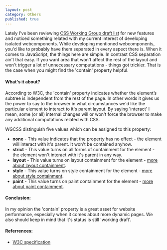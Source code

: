 ```yaml
---
layout: post
category: Others
published: true
---
```


Lately I've been reviewing [CSS Working Group draft list](https://drafts.csswg.org/) for new features and noticed something related with my current interest of developing isolated webcomponents. While developing mentioned webcomponents, you'd like to probably have them separated in every aspect there is. When it comes to JavaScript, the things here are simple. In contrast CSS separation ain't that easy. If you want area that won't affect the rest of the layout and won't trigger a lot of unnecessary computations - things got trickier. That is the case when you might find the 'contain' property helpful.

#### What's it about?

According to W3C, the 'contain' property indicates whether the element’s subtree is independent from the rest of the page. In other words it gives us the power to say to the browser in what circumstances we'd like the particular element to interact to it's parent layout. By saying 'interact' I mean, some (or all) internal changes will or won't force the browser to make any additional computations related with CSS.

WGCSS distinguish five values which can be assigned to this property:

* **none** - This value indicates that the property has no effect - the element will interact with it's parent. It won't be contained anyhow.
* **strict** - This value turns on all forms of containment for the element - the element won't interact with it's parent in any way.
* **layout** - This value turns on layout containment for the element - [more about layout containment](https://drafts.csswg.org/css-containment-3/#containment-layout).
* **style** - This value turns on style containment for the element - [more about style containment](https://drafts.csswg.org/css-containment-3/#containment-style). 
* **paint** - This value turns on paint containment for the element - [more about paint containment](https://drafts.csswg.org/css-containment-3/#containment-paint). 

#### Conclusion:

In my opinion the 'contain' property is a great asset for website performance, especially when it comes about more dynamic pages. We also should keep in mind that it's status is still 'working draft'.

#### Referrences:
* [W3C specification](https://drafts.csswg.org/css-containment-3/#contain-property)

